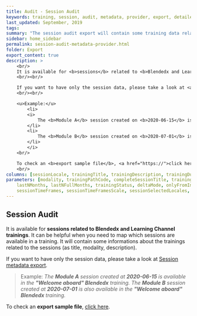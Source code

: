 ```yaml
---
title: Audit - Session Audit
keywords: training, session, audit, metadata, provider, export, detailed, session data
last_updated: September, 2019
tags: 
summary: "The session audit export will contain some training data related to the specified session."
sidebar: home_sidebar
permalink: session-audit-metadata-provider.html
folder: Export
export_content: true
description: >
    <br/>
    It is available for <b>sessions</b> related to <b>Blendedx and Learning Channel trainings</b>. It can be helpful when you need to map which sessions are available in a training. It will contain some informations about the trainings related to the sessions (as title, modality, description).
    <br/><br/>

    If you want to have only the session data, please take a look at <a href="training-session-metadata-provider.html">Session metadata export</a>.
    <br/><br/>

    <u>Example:</u> 
        <li>
        <i> 
            The <b>Module A</b> session created on <b>2020-06-15</b> is available in the <b>"Welcome aboard" Blendedx</b> training.
        </li>
        <li>
            The <b>Module B</b> session created on <b>2020-07-01</b> is also available in the <b>"Welcome aboard" Blendedx</b> training.
        </li>
        </i>
    <br/>

    To check an <b>export sample file</b>, <a href="https://">click here</a>.
    <br/>
columns: [sessionLocale, trainingTitle, trainingDescription, trainingDuration, trainingBenefits, trainingPublisher, modality] 
parameters: [modality, trainingPathCode, completeSessionTitle, trainingTitle, sessionGuid, trainingGuid, dateFormat, dateTimeFormat, 
    lastNMonths, lastNFullMonths, trainingStatus, deltaMode, onlyFromImportedTraining, trainingStatusFormat, exportAllSessions, 
    sessionTimeFrames, sessionTimeFramesScale, sessionSelectedLocales, templates, stripHTML, maxLength, onlyHrisSelectedItems]
---
```


## Session Audit

It is available for **sessions related to Blendedx and Learning Channel trainings**. It can be helpful when you need to map which sessions are available in a training. It will contain some informations about the trainings related to the sessions (as title, modality, description).

If you want to have only the session data, please take a look at [Session metadata export](htttp://localhost:4000/training-session-metadata-provider.html).

> Example: _The **Module A** session created at **2020-06-15** is available in the **"Welcome aboard" Blendedx** training.
The **Module B** session created at **2020-07-01** is also available in the **"Welcome aboard" Blendedx** training._

To check an **export sample file**, [click here](https://).

<!--
```xml
        <providerss>
            <sessionAuditMetadataProvider>
                <columns>
                    <modality/>
                    <title/>
                    <description/>
                    <creationDate/>
                    <pathModificationDate/>
                    <modificationDate/>
                    <sessionId/>
                    <sessionGuid/>
                    <maxNbLearners/>
                    <registeredLearners/>
                    <startDate/>
                    <endDate/>
                    <trainingId/>
                    <trainingStatus/>
                    <sessionLocale/>
                    <trainingTitle/>
                    <trainingDescription/>
                    <trainingDuration/>
                    <trainingBenefits/>
                    <trainingPublisher/>
                    <templatedValue label="URL" templateId="1" />
                </columns>
                <parameters>
                    <selectedLocales>fr-FR,en-GB</selectedLocales>
                    <templates>
                        <template id="1">/sessions/trainingsession_record.php?trainingsession_id={6}</template>
                    </templates>
                    <stripHTML/>
                    <maxLength>10</maxLength>
                </parameters>
            </sessionAuditMetadataProvider>
        </providerss>
```
-->
